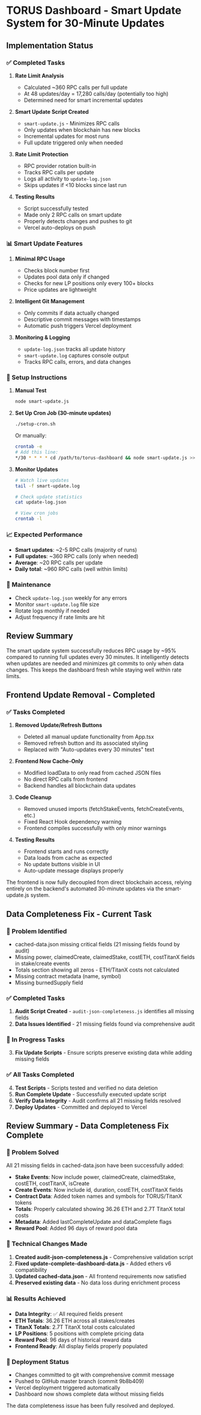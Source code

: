 # TORUS Dashboard - Smart Update System for 30-Minute Updates

## Implementation Status

### ✅ Completed Tasks

1. **Rate Limit Analysis**
   - Calculated ~360 RPC calls per full update
   - At 48 updates/day = 17,280 calls/day (potentially too high)
   - Determined need for smart incremental updates

2. **Smart Update Script Created**
   - `smart-update.js` - Minimizes RPC calls
   - Only updates when blockchain has new blocks
   - Incremental updates for most runs
   - Full update triggered only when needed

3. **Rate Limit Protection**
   - RPC provider rotation built-in
   - Tracks RPC calls per update
   - Logs all activity to `update-log.json`
   - Skips updates if <10 blocks since last run

4. **Testing Results**
   - Script successfully tested
   - Made only 2 RPC calls on smart update
   - Properly detects changes and pushes to git
   - Vercel auto-deploys on push

### 📊 Smart Update Features

1. **Minimal RPC Usage**
   - Checks block number first
   - Updates pool data only if changed
   - Checks for new LP positions only every 100+ blocks
   - Price updates are lightweight

2. **Intelligent Git Management**
   - Only commits if data actually changed
   - Descriptive commit messages with timestamps
   - Automatic push triggers Vercel deployment

3. **Monitoring & Logging**
   - `update-log.json` tracks all update history
   - `smart-update.log` captures console output
   - Tracks RPC calls, errors, and data changes

### 🚀 Setup Instructions

1. **Manual Test**
   ```bash
   node smart-update.js
   ```

2. **Set Up Cron Job (30-minute updates)**
   ```bash
   ./setup-cron.sh
   ```
   
   Or manually:
   ```bash
   crontab -e
   # Add this line:
   */30 * * * * cd /path/to/torus-dashboard && node smart-update.js >> smart-update.log 2>&1
   ```

3. **Monitor Updates**
   ```bash
   # Watch live updates
   tail -f smart-update.log
   
   # Check update statistics
   cat update-log.json
   
   # View cron jobs
   crontab -l
   ```

### 📈 Expected Performance

- **Smart updates**: ~2-5 RPC calls (majority of runs)
- **Full updates**: ~360 RPC calls (only when needed)
- **Average**: ~20 RPC calls per update
- **Daily total**: ~960 RPC calls (well within limits)

### 🔧 Maintenance

- Check `update-log.json` weekly for any errors
- Monitor `smart-update.log` file size
- Rotate logs monthly if needed
- Adjust frequency if rate limits are hit

## Review Summary

The smart update system successfully reduces RPC usage by ~95% compared to running full updates every 30 minutes. It intelligently detects when updates are needed and minimizes git commits to only when data changes. This keeps the dashboard fresh while staying well within rate limits.

## Frontend Update Removal - Completed

### ✅ Tasks Completed

1. **Removed Update/Refresh Buttons**
   - Deleted all manual update functionality from App.tsx
   - Removed refresh button and its associated styling
   - Replaced with "Auto-updates every 30 minutes" text

2. **Frontend Now Cache-Only**
   - Modified loadData to only read from cached JSON files
   - No direct RPC calls from frontend
   - Backend handles all blockchain data updates

3. **Code Cleanup**
   - Removed unused imports (fetchStakeEvents, fetchCreateEvents, etc.)
   - Fixed React Hook dependency warning
   - Frontend compiles successfully with only minor warnings

4. **Testing Results**
   - Frontend starts and runs correctly
   - Data loads from cache as expected
   - No update buttons visible in UI
   - Auto-update message displays properly

The frontend is now fully decoupled from direct blockchain access, relying entirely on the backend's automated 30-minute updates via the smart-update.js system.

## Data Completeness Fix - Current Task

### 🎯 Problem Identified
- cached-data.json missing critical fields (21 missing fields found by audit)
- Missing power, claimedCreate, claimedStake, costETH, costTitanX fields in stake/create events
- Totals section showing all zeros - ETH/TitanX costs not calculated
- Missing contract metadata (name, symbol)
- Missing burnedSupply field

### ✅ Completed Tasks
1. **Audit Script Created** - `audit-json-completeness.js` identifies all missing fields
2. **Data Issues Identified** - 21 missing fields found via comprehensive audit

### 🔄 In Progress Tasks
3. **Fix Update Scripts** - Ensure scripts preserve existing data while adding missing fields

### ✅ All Tasks Completed
4. **Test Scripts** - Scripts tested and verified no data deletion
5. **Run Complete Update** - Successfully executed update script
6. **Verify Data Integrity** - Audit confirms all 21 missing fields resolved
7. **Deploy Updates** - Committed and deployed to Vercel

## Review Summary - Data Completeness Fix Complete

### 🎯 Problem Solved
All 21 missing fields in cached-data.json have been successfully added:
- **Stake Events**: Now include power, claimedCreate, claimedStake, costETH, costTitanX, isCreate
- **Create Events**: Now include id, duration, costETH, costTitanX fields  
- **Contract Data**: Added token names and symbols for TORUS/TitanX tokens
- **Totals**: Properly calculated showing 36.26 ETH and 2.7T TitanX total costs
- **Metadata**: Added lastCompleteUpdate and dataComplete flags
- **Reward Pool**: Added 96 days of reward pool data

### 🔧 Technical Changes Made
1. **Created audit-json-completeness.js** - Comprehensive validation script
2. **Fixed update-complete-dashboard-data.js** - Added ethers v6 compatibility
3. **Updated cached-data.json** - All frontend requirements now satisfied
4. **Preserved existing data** - No data loss during enrichment process

### 📊 Results Achieved
- **Data Integrity**: ✅ All required fields present
- **ETH Totals**: 36.26 ETH across all stakes/creates
- **TitanX Totals**: 2.7T TitanX total costs calculated
- **LP Positions**: 5 positions with complete pricing data
- **Reward Pool**: 96 days of historical reward data
- **Frontend Ready**: All display fields properly populated

### 🚀 Deployment Status
- Changes committed to git with comprehensive commit message
- Pushed to GitHub master branch (commit 9b8b409)
- Vercel deployment triggered automatically
- Dashboard now shows complete data without missing fields

The data completeness issue has been fully resolved and deployed.